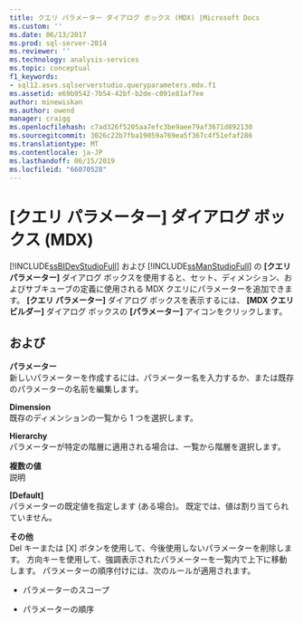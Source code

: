 ```yaml
---
title: クエリ パラメーター ダイアログ ボックス (MDX) |Microsoft Docs
ms.custom: ''
ms.date: 06/13/2017
ms.prod: sql-server-2014
ms.reviewer: ''
ms.technology: analysis-services
ms.topic: conceptual
f1_keywords:
- sql12.asvs.sqlserverstudio.queryparameters.mdx.f1
ms.assetid: e69b9542-7b54-42bf-b2de-c091e81af7ee
author: minewiskan
ms.author: owend
manager: craigg
ms.openlocfilehash: c7ad326f5205aa7efc3be9aee79af3671d892130
ms.sourcegitcommit: 3026c22b7fba19059a769ea5f367c4f51efaf286
ms.translationtype: MT
ms.contentlocale: ja-JP
ms.lasthandoff: 06/15/2019
ms.locfileid: "66070528"
---
```

# <a name="query-parameters-dialog-box-mdx"></a>[クエリ パラメーター] ダイアログ ボックス (MDX)
  [!INCLUDE[ssBIDevStudioFull](../includes/ssbidevstudiofull-md.md)] および [!INCLUDE[ssManStudioFull](../includes/ssmanstudiofull-md.md)] の **[クエリ パラメーター]** ダイアログ ボックスを使用すると、セット、ディメンション、およびサブキューブの定義に使用される MDX クエリにパラメーターを追加できます。 **[クエリ パラメーター]** ダイアログ ボックスを表示するには、 **[MDX クエリ ビルダー]** ダイアログ ボックスの **[パラメーター]** アイコンをクリックします。  
  
## <a name="options"></a>および  
 **パラメーター**  
 新しいパラメーターを作成するには、パラメーター名を入力するか、または既存のパラメーターの名前を編集します。  
  
 **Dimension**  
 既存のディメンションの一覧から 1 つを選択します。  
  
 **Hierarchy**  
 パラメーターが特定の階層に適用される場合は、一覧から階層を選択します。  
  
 **複数の値**  
 説明  
  
 **[Default]**  
 パラメーターの既定値を指定します (ある場合)。 既定では、値は割り当てられていません。  
  
 **その他**  
 Del キーまたは [X] ボタンを使用して、今後使用しないパラメーターを削除します。 方向キーを使用して、強調表示されたパラメーターを一覧内で上下に移動します。 パラメーターの順序付けには、次のルールが適用されます。  
  
-   パラメーターのスコープ  
  
-   パラメーターの順序  
  
  
